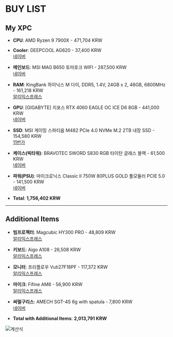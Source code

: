 # BUY LIST

## My XPC

- **CPU**: AMD Ryzen 9 7900X - 471,704 KRW

- **Cooler**: DEEPCOOL AG620 - 37,400 KRW  
  [네이버](https://smartstore.naver.com/pcp/products/10284438192?NaPm=ct%3Dm2ytywgg%7Cci%3D145a7792d76646ca823d26130415afedaf881ae1%7Ctr%3Dslct%7Csn%3D278714%7Chk%3D86d3e2cd99c286f15d179179176075b8b02e055c&nl-query=DEEPCOOL+AG620)

- **메인보드**: MSI MAG B650 토마호크 WIFI - 287,500 KRW  
  [네이버](https://smartstore.naver.com/msi_distributor/products/10949040542?NaPm=ct%3Dm2yucurs%7Cci%3Dfb7d31af43c960358f21e6109d785f05b11a0b70%7Ctr%3Dslsf%7Csn%3D5228678%7Chk%3D21b91e037ad7de63ca1ac1288a49df4f14f9da5a&nl-au=08d557dfd567408c88b11b96d9fc2cfb&nl-query=MSI+MAG+B650+%ED%86%A0%EB%A7%88%ED%98%B8%ED%81%AC+WIFI)

- **RAM**: KingBank 하이닉스 M 다이, DDR5, 1.4V, 24GB x 2, 48GB, 6800MHz - 161,218 KRW  
  [알리익스프레스](https://ko.aliexpress.com/item/1005006995676770.html?spm=a2g0o.productlist.main.9.63046fddFHuJQA&algo_pvid=596fe70d-fdc9-40bf-a980-5e3cd12314c5&algo_exp_id=596fe70d-fdc9-40bf-a980-5e3cd12314c5-4&pdp_npi=4%40dis%21KRW%21376502%21161218%21%21%211892.92%21810.55%21%40210156fc17304720992421303e13a6%2112000042621608029%21sea%21KR%210%21ABX&curPageLogUid=VXCBnW8zRO52&utparam-url=scene%3Asearch%7Cquery_from%3A)

- **GPU**: [GIGABYTE] 지포스 RTX 4060 EAGLE OC ICE D6 8GB - 441,000 KRW  
  [네이버](https://smartstore.naver.com/compuzone/products/10026985478?nl-query=RTX4060&NaPm=ci%3D5a880684f86d459aa4d77b931c83d6f0%7Cct%3Dm2yumatr%7Ctr%3Dnslsl%7Csn%3D157367%7Chk%3D1af8981257140d3c79c8f4a30d88ce38c3ed07d3)

- **SSD**: MSI 게이밍 스파티움 M482 PCIe 4.0 NVMe M.2 2TB 내장 SSD - 154,580 KRW  
  [11번가](https://www.11st.co.kr/products/pa/6827568278?&trTypeCd=MAT55&trCtgrNo=585021)

- **케이스(빅타워)**: BRAVOTEC SWORD S830 RGB 타이탄 글래스 블랙 - 61,500 KRW  
  [네이버](https://smartstore.naver.com/compuzone/products/4868971740?nl-query=BRAVOTEC%20SWORD%20S830%20RGB&tr=nslsl)

- **파워(PSU)**: 마이크로닉스 Classic II 750W 80PLUS GOLD 풀모듈러 PCIE 5.0 - 141,500 KRW  
  [네이버](https://smartstore.naver.com/naeunnaeil/products/8681687482?nl-query=750W%20%ED%8C%8C%EC%9B%8C%20Gold&tr=nslsl)

- **Total**: **1,756,402 KRW**

---

## Additional Items

- **빔프로젝터**: Magcubic HY300 PRO - 48,809 KRW  
  [알리익스프레스](https://ko.aliexpress.com/item/1005006967446375.html?spm=a2g0o.productlist.main.5.244d47a8YbyNFZ&algo_pvid=d7954622-7bf6-4ff1-beb0-5386866822d6&algo_exp_id=d7954622-7bf6-4ff1-beb0-5386866822d6-2&pdp_npi=4%40dis%21KRW%21127948%2153029%21%21%21643.28%21266.62%21%402101590d17304764109238742e9eb5%2112000038885850063%21sea%21KR%210%21ABX&curPageLogUid=x9XtvzEiDZov&utparam-url=scene%3Asearch%7Cquery_from%3A)

- **키보드**: Aigo A108 - 26,508 KRW  
  [알리익스프레스](https://ko.aliexpress.com/item/1005007539817700.html?spm=a2g0o.productlist.main.3.b7c8xcdhxcdhUa&algo_pvid=8af351c7-2350-4f88-821c-210f08f41716&algo_exp_id=8af351c7-2350-4f88-821c-210f08f41716-1&pdp_npi=4%40dis%21KRW%2181680%2126508%21%21%21410.66%21133.27%21%402140c1c317304765491932559e93c6%2112000041211876202%21sea%21KR%210%21ABX&curPageLogUid=m0MjMI5LS6nk&utparam-url=scene%3Asearch%7Cquery_from%3A)

- **모니터**: 프리플로우 Vuti27F18PF - 117,372 KRW  
  [알리익스프레스](https://ko.aliexpress.com/item/1005007586768709.html?srcSns=sns_Copy&spreadType=socialShare&bizType=ProductDetail&social_params=6000186018683&aff_fcid=a4bbf4777c7f4ab6b1e7d2a2946d7942-1730477603810-04279-_onmjBUr&tt=MG&aff_fsk=_onmjBUr&aff_platform=default&sk=_onmjBUr&aff_trace_key=a4bbf4777c7f4ab6b1e7d2a2946d7942-1730477603810-04279-_onmjBUr&shareId=6000186018683&businessType=ProductDetail&platform=AE&terminal_id=84f85f9e180147558ffc326b01ddf6d8&afSmartRedirect=y)

- **마이크**: Fifine AM8 - 56,900 KRW  
  [알리익스프레스](https://ko.aliexpress.com/item/1005006033905180.html?srcSns=sns_Copy&spreadType=socialShare&bizType=ProductDetail&social_params=6000186029999&aff_fcid=72124d100d5043f584df6c79100dfa11-1730479262764-04743-_ooE273N&tt=MG&aff_fsk=_ooE273N&aff_platform=default&sk=_ooE273N&aff_trace_key=72124d100d5043f584df6c79100dfa11-1730479262764-04743-_ooE273N&shareId=6000186029999&businessType=ProductDetail&platform=AE&terminal_id=84f85f9e180147558ffc326b01ddf6d8&afSmartRedirect=y)

- **써멀구리스**: AMECH SGT-4S 6g with spatula - 7,800 KRW  
  [네이버](https://smartstore.naver.com/amech83/products/8194536821?NaPm=ct%3Dm2yxtq54%7Cci%3D2555989f80e9bf06eedf3433595321a9509f64ff%7Ctr%3Dslsl%7Csn%3D7945014%7Chk%3Df65600617c2218eb721b425aa10b46636223c175&nl-query=%EC%97%90%EC%9D%B4%EB%A9%95)

- **Total with Additional Items**: **2,013,791 KRW**

![계산식](https://i.ibb.co/vDVwKp9/rounded-image-1.png)